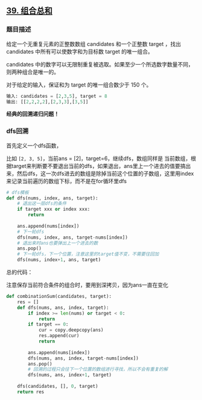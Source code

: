 ## [39. 组合总和](https://leetcode-cn.com/problems/combination-sum/)

### 题目描述

给定一个无重复元素的正整数数组 candidates 和一个正整数 target ，找出 candidates 中所有可以使数字和为目标数 target 的唯一组合。

candidates 中的数字可以无限制重复被选取。如果至少一个所选数字数量不同，则两种组合是唯一的。 

对于给定的输入，保证和为 target 的唯一组合数少于 150 个。

```python
输入: candidates = [2,3,5], target = 8
输出: [[2,2,2,2],[2,3,3],[3,5]]
```

**经典的回溯递归问题！**

### dfs回溯

首先定义一个dfs函数，

比如 `[2, 3, 5]`，当前ans = [2]，target=6，继续dfs，数组同样是 当前数组，根据target来判断要不要退出当前的dfs，如果退出，ans里上一个进去的值要搞出来，然后dfs，这一次dfs进去的数组是除掉当前这个位置的子数组，这里用index来记录当前遍历的数组下标，而不是在for循环里dfs

```python
# dfs模板
def dfs(nums, index, ans, target):
    # 退出这一层dfs的条件
    if target xxx or index xxx:
        return
    
    ans.append(nums[index])
    # 下一轮dfs
    dfs(nums, index, ans, target-nums[index])
    # 退出来时ans也要弹出上一个进去的数
    ans.pop()
    # 下一轮dfs，下一个位置，注意这里的target值不变，不需要往回加
    dfs(nums, index+1, ans, target)
```

总的代码：

注意保存当前符合条件的组合时，要用到深拷贝，因为ans一直在变化

```python
def combinationSum(candidates, target):
    res = []
    def dfs(nums, ans, index, target):
        if index >= len(nums) or target < 0:
            return
        if target == 0:
            cur = copy.deepcopy(ans)
            res.append(cur)
            return
        
        ans.append(nums[index])
        dfs(nums, ans, index, target-nums[index])
        ans.pop()
        # 回溯的过程只会往下一个位置的数组进行寻找，所以不会有重复的解
        dfs(nums, ans, index+1, target)
        
    dfs(candidates, [], 0, target)
    return res
```

